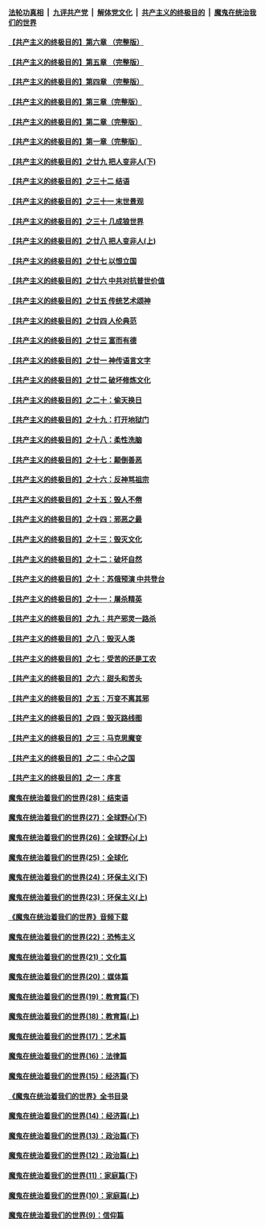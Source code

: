 

####  [法轮功真相](../../../../basic/blob/master/README.md?t=04021630) &nbsp;|&nbsp; [九评共产党](../../../../9ping.md/blob/master/README.md?t=04021630) &nbsp;|&nbsp; [解体党文化](../../../../jtdwh.md/blob/master/README.md?t=04021630)  &nbsp;|&nbsp; [共产主义的终极目的](../../../../gczydzjmd.md/blob/master/README.md?t=04021630) &nbsp;|&nbsp; [魔鬼在统治我们的世界](../../../../mgztzwmdsj.md/blob/master/README.md?t=04021630) 

#### [【共产主义的终极目的】第六章 （完整版）](../pages/nsc422/n11428913.md?t=04021630) 

#### [【共产主义的终极目的】第五章 （完整版）](../pages/nsc422/n11428912.md?t=04021630) 

#### [【共产主义的终极目的】第四章 （完整版）](../pages/nsc422/n11428907.md?t=04021630) 

#### [【共产主义的终极目的】第三章（完整版）](../pages/nsc422/n11428848.md?t=04021630) 

#### [【共产主义的终极目的】第二章（完整版）](../pages/nsc422/n11428831.md?t=04021630) 

#### [【共产主义的终极目的】第一章（完整版）](../pages/nsc422/n11417651.md?t=04021630) 

#### [【共产主义的终极目的】之廿九 把人变非人(下)](../pages/nsc422/n11344140.md?t=04021630) 

#### [【共产主义的终极目的】之三十二 结语](../pages/nsc422/n11360535.md?t=04021630) 

#### [【共产主义的终极目的】之三十一 末世景观](../pages/nsc422/n11351129.md?t=04021630) 

#### [【共产主义的终极目的】之三十 几成狼世界](../pages/nsc422/n11348280.md?t=04021630) 

#### [【共产主义的终极目的】之廿八 把人变非人(上)](../pages/nsc422/n11340492.md?t=04021630) 

#### [【共产主义的终极目的】之廿七 以恨立国](../pages/nsc422/n11336944.md?t=04021630) 

#### [【共产主义的终极目的】之廿六 中共对抗普世价值](../pages/nsc422/n11324785.md?t=04021630) 

#### [【共产主义的终极目的】之廿五 传统艺术颂神](../pages/nsc422/n11296396.md?t=04021630) 

#### [【共产主义的终极目的】之廿四 人伦典范](../pages/nsc422/n11296397.md?t=04021630) 

#### [【共产主义的终极目的】之廿三 富而有德](../pages/nsc422/n11283598.md?t=04021630) 

#### [【共产主义的终极目的】之廿一 神传语言文字](../pages/nsc422/n11263265.md?t=04021630) 

#### [【共产主义的终极目的】之廿二 破坏修炼文化](../pages/nsc422/n11245728.md?t=04021630) 

#### [【共产主义的终极目的】之二十：偷天换日](../pages/nsc422/n11238846.md?t=04021630) 

#### [【共产主义的终极目的】之十九：打开地狱门](../pages/nsc422/n11206376.md?t=04021630) 

#### [【共产主义的终极目的】之十八：柔性洗脑](../pages/nsc422/n11199994.md?t=04021630) 

#### [【共产主义的终极目的】之十七：颠倒善恶](../pages/nsc422/n11179782.md?t=04021630) 

#### [【共产主义的终极目的】之十六：反神骂祖宗](../pages/nsc422/n11166798.md?t=04021630) 

#### [【共产主义的终极目的】之十五：毁人不倦](../pages/nsc422/n11166792.md?t=04021630) 

#### [【共产主义的终极目的】之十四：邪恶之最](../pages/nsc422/n11150249.md?t=04021630) 

#### [【共产主义的终极目的】之十三：毁灭文化](../pages/nsc422/n11135227.md?t=04021630) 

#### [【共产主义的终极目的】之十二：破坏自然](../pages/nsc422/n11135214.md?t=04021630) 

#### [【共产主义的终极目的】之十：苏俄预演 中共登台](../pages/nsc422/n11118424.md?t=04021630) 

#### [【共产主义的终极目的】之十一：屠杀精英](../pages/nsc422/n11118442.md?t=04021630) 

#### [【共产主义的终极目的】之九：共产邪灵一路杀](../pages/nsc422/n11114139.md?t=04021630) 

#### [【共产主义的终极目的】之八：毁灭人类](../pages/nsc422/n11108503.md?t=04021630) 

#### [【共产主义的终极目的】之七：受苦的还是工农](../pages/nsc422/n11101809.md?t=04021630) 

#### [【共产主义的终极目的】之六：甜头和苦头](../pages/nsc422/n11096971.md?t=04021630) 

#### [【共产主义的终极目的】之五：万变不离其邪](../pages/nsc422/n11091285.md?t=04021630) 

#### [【共产主义的终极目的】之四：毁灭路线图](../pages/nsc422/n11086284.md?t=04021630) 

#### [【共产主义的终极目的】之三：马克思魔变](../pages/nsc422/n11061941.md?t=04021630) 

#### [【共产主义的终极目的】之二：中心之国](../pages/nsc422/n11047728.md?t=04021630) 

#### [【共产主义的终极目的】之一：序言](../pages/nsc422/n11086077.md?t=04021630) 

#### [魔鬼在统治着我们的世界(28)：结束语](../pages/nsc422/n10936246.md?t=04021630) 

#### [魔鬼在统治着我们的世界(27)：全球野心(下)](../pages/nsc422/n10928319.md?t=04021630) 

#### [魔鬼在统治着我们的世界(26)：全球野心(上)](../pages/nsc422/n10900318.md?t=04021630) 

#### [魔鬼在统治着我们的世界(25)：全球化](../pages/nsc422/n10788205.md?t=04021630) 

#### [魔鬼在统治着我们的世界(24)：环保主义(下)](../pages/nsc422/n10695307.md?t=04021630) 

#### [魔鬼在统治着我们的世界(23)：环保主义(上)](../pages/nsc422/n10688613.md?t=04021630) 

#### [《魔鬼在统治着我们的世界》音频下载](../pages/nsc422/n10635553.md?t=04021630) 

#### [魔鬼在统治着我们的世界(22)：恐怖主义](../pages/nsc422/n10614727.md?t=04021630) 

#### [魔鬼在统治着我们的世界(21)：文化篇](../pages/nsc422/n10597706.md?t=04021630) 

#### [魔鬼在统治着我们的世界(20)：媒体篇](../pages/nsc422/n10586579.md?t=04021630) 

#### [魔鬼在统治着我们的世界(19)：教育篇(下)](../pages/nsc422/n10564808.md?t=04021630) 

#### [魔鬼在统治着我们的世界(18)：教育篇(上)](../pages/nsc422/n10526970.md?t=04021630) 

#### [魔鬼在统治着我们的世界(17)：艺术篇](../pages/nsc422/n10499093.md?t=04021630) 

#### [魔鬼在统治着我们的世界(16)：法律篇](../pages/nsc422/n10485969.md?t=04021630) 

#### [魔鬼在统治着我们的世界(15)：经济篇(下)](../pages/nsc422/n10469975.md?t=04021630) 

#### [《魔鬼在统治着我们的世界》全书目录](../pages/nsc422/n10464261.md?t=04021630) 

#### [魔鬼在统治着我们的世界(14)：经济篇(上)](../pages/nsc422/n10457370.md?t=04021630) 

#### [魔鬼在统治着我们的世界(13)：政治篇(下)](../pages/nsc422/n10448270.md?t=04021630) 

#### [魔鬼在统治着我们的世界(12)：政治篇(上)](../pages/nsc422/n10444576.md?t=04021630) 

#### [魔鬼在统治着我们的世界(11)：家庭篇(下)](../pages/nsc422/n10440961.md?t=04021630) 

#### [魔鬼在统治着我们的世界(10)：家庭篇(上)](../pages/nsc422/n10435448.md?t=04021630) 

#### [魔鬼在统治着我们的世界(9)：信仰篇](../pages/nsc422/n10432159.md?t=04021630) 

